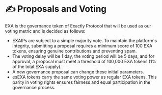 # ✍ Proposals and Voting

EXA is the governance token of Exactly Protocol that will be used as our voting metric and is decided as follows:

* EXAIPs are subject to a simple majority vote. To maintain the platform's integrity, submitting a proposal requires a minimum score of 100 EXA tokens, ensuring genuine contributions and preventing spam.&#x20;
* The voting delay will be 1 day, the voting period will be 5 days, and for approval, a proposal must meet a threshold of 100,000 EXA tokens (1% of the total EXA supply).&#x20;
* A new governance proposal can change these initial parameters.
* esEXA tokens carry the same voting power as regular EXA tokens. This parity in voting rights ensures fairness and equal participation in the governance process.
